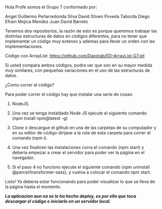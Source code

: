 Hola Profe somos el Grupo 7 conformado por:

Angel Guillermo Peñarredonda Silva
David Stiven Poveda Taborda
Diego Efrain Mojica Mendez
Juan David Barreto

Tenemos dos repositorios, la razón de esto es porque queremos trabajar las distintas estructuras de datos en códigos diferentes, para no tener que implementar un código muy extenso y ademas para llevar un orden con las implementaciones.

Código con ArrayList: https://github.com/Dapstab/ED-ArrayList-G7.git

Si usted compara ambos códigos, podra ver que son en su mayor medida muy similares, con pequeñas variaciones en el uso de las estructuras de datos.

¿Como correr el código?

Para poder correr el código hay que instalar una serie de cosas:

1. NodeJS.
2. Una vez se tenga instaldado Node JS ejecute el siguiente comando (npm install npm@latest -g)
3. Clone o descargue el github en una de las carpetas de su computador y en su editor de código dirijase a la ruta de esta carpeta para correr el comando (npm i).
4. Una vez finalicen las instalaciones corra el comando (npm start) y deberia empezar a crear el servidor para poder ver la página en el navegador.

5. Si el paso 4 no funciono ejecute el siguiente comando (npm uninstall @parcel/transformer-sass), y vuelva a colocar el comando npm start.

Listo! Ya deberia estar funcionando para poder visualizar lo que se lleva de la página hasta el momento.

**_La aplicacion aun no se le ha hecho deploy, es por ello que toca descargar el código e iniciarlo en un servidor local._**
